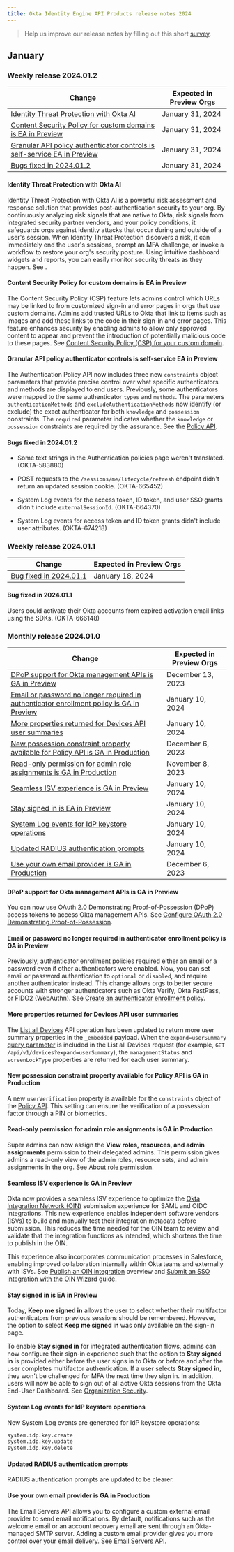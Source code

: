 ```yaml
---
title: Okta Identity Engine API Products release notes 2024
---
```


<ApiLifecycle access="ie" />

> Help us improve our release notes by filling out this short [survey](https://surveys.okta.com/jfe/form/SV_4VEZcIGOX0TBgkC).

## January

### Weekly release 2024.01.2

| Change | Expected in Preview Orgs |
| ------ | ------------------------ |
| [Identity Threat Protection with Okta AI](#identity-threat-protection-with-okta-ai)| January 31, 2024 |
| [Content Security Policy for custom domains is EA in Preview](#content-security-policy-for-custom-domains-is-ea-in-preview)| January 31, 2024 |
| [Granular API policy authenticator controls is self-service EA in Preview](#granular-api-policy-authenticator-controls-is-self-service-ea-in-preview)| January 31, 2024 |
| [Bugs fixed in 2024.01.2](#bugs-fixed-in-2024-01-2) | January 31, 2024 |

#### Identity Threat Protection with Okta AI

Identity Threat Protection with Okta AI is a powerful risk assessment and response solution that provides post-authentication security to your org. By continuously analyzing risk signals that are native to Okta, risk signals from integrated security partner vendors, and your policy conditions, it safeguards orgs against identity attacks that occur during and outside of a user's session. When Identity Threat Protection discovers a risk, it can immediately end the user's sessions, prompt an MFA challenge, or invoke a workflow to restore your org's security posture. Using intuitive dashboard widgets and reports, you can easily monitor security threats as they happen. See <link>.

#### Content Security Policy for custom domains is EA in Preview

The Content Security Policy (CSP) feature lets admins control which URLs may be linked to from customized sign-in and error pages in orgs that use custom domains. Admins add trusted URLs to Okta that link to items such as images and add these links to the code in their sign-in and error pages. This feature enhances security by enabling admins to allow only approved content to appear and prevent the introduction of potentially malicious code to these pages. See [Content Security Policy (CSP) for your custom domain](/docs/guides/custom-widget/main/#content-security-policy-csp-for-your-custom-domain). <!-- OKTA-600774 FF CONTENT_SECURITY_POLICY_FOR_CUSTOMIZABLE_SIGN_IN_AND_ERROR_PAGES -->

#### Granular API policy authenticator controls is self-service EA in Preview

The Authentication Policy API now includes three new `constraints` object parameters that provide precise control over what specific authenticators and methods are displayed to end users. Previously, some authenticators were mapped to the same authenticator `types` and `methods`. The parameters `authenticationMethods` and `excludeAuthenticationMethods` now identify (or exclude) the exact authenticator for both `knowledge` and `possession` constraints. The `required` parameter indicates whether the `knowledge` or `possession` constraints are required by the assurance. See the [Policy API](/docs/reference/api/policy/#constraints). <!--OKTA-676888 ASSURANCE_GRANULAR_AUTHENTICATOR_CONSTRAINTS -->

#### Bugs fixed in 2024.01.2

* Some text strings in the Authentication policies page weren't translated. (OKTA-583880)

* POST requests to the `/sessions/me/lifecycle/refresh` endpoint didn't return an updated session cookie. (OKTA-665452)

* System Log events for the access token, ID token, and user SSO grants didn't include `externalSessionId`. (OKTA-664370)

* System Log events for access token and ID token grants didn't include user attributes. (OKTA-674218)

### Weekly release 2024.01.1

| Change | Expected in Preview Orgs |
| ------ | ------------------------ |
| [Bug fixed in 2024.01.1](#bug-fixed-in-2024-01-1) | January 18, 2024 |

#### Bug fixed in 2024.01.1

Users could activate their Okta accounts from expired activation email links using the SDKs. (OKTA-666148)

### Monthly release 2024.01.0

| Change | Expected in Preview Orgs |
|--------|--------------------------|
| [DPoP support for Okta management APIs is GA in Preview](#dpop-support-for-okta-management-apis-is-ga-in-preview) | December 13, 2023 |
| [Email or password no longer required in authenticator enrollment policy is GA in Preview](#email-or-password-no-longer-required-in-authenticator-enrollment-policy-is-ga-in-preview) | January 10, 2024 |
| [More properties returned for Devices API user summaries](#more-properties-returned-for-devices-api-user-summaries) | January 10, 2024 |
| [New possession constraint property available for Policy API is GA in Production](#new-possession-constraint-property-available-for-policy-api-is-ga-in-production) | December 6, 2023 |
| [Read-only permission for admin role assignments is GA in Production](#read-only-permission-for-admin-role-assignments-is-ga-in-production) | November 8, 2023 |
| [Seamless ISV experience is GA in Preview](#seamless-isv-experience-is-ga-in-preview) | January 10, 2024 |
| [Stay signed in is EA in Preview](#stay-signed-in-is-ea-in-preview) | January 10, 2024 |
| [System Log events for IdP keystore operations](#system-log-events-for-idp-keystore-operations) | January 10, 2024 |
| [Updated RADIUS authentication prompts](#updated-radius-authentication-prompts) | January 10, 2024 |
| [Use your own email provider is GA in Production](#use-your-own-email-provider-is-ga-in-production) | December 6, 2023 |

#### DPoP support for Okta management APIs is GA in Preview

You can now use OAuth 2.0 Demonstrating Proof-of-Possession (DPoP) access tokens to access Okta management APIs.
See [Configure OAuth 2.0 Demonstrating Proof-of-Possession](/docs/guides/dpop/oktaresourceserver/main/). <!-- OKTA-673922 OKTA_RESOURCE_SERVER_DPOP_SUPPORT-->

#### Email or password no longer required in authenticator enrollment policy is GA in Preview

Previously, authenticator enrollment policies required either an email or a password even if other authenticators were enabled. Now, you can set email or password authentication to `optional` or `disabled`, and require another authenticator instead. This change allows orgs to better secure accounts with stronger authenticators such as Okta Verify, Okta FastPass, or FIDO2 (WebAuthn). See [Create an authenticator enrollment policy](https://help.okta.com/okta_help.htm?type=oie&id=ext-create-mfa-policy). <!-- OKTA-681443 ENABLE_BOOTSTRAP_WITH_ANY_AUTHENTICATOR-->

#### More properties returned for Devices API user summaries

The [List all Devices](https://developer.okta.com/docs/api/openapi/okta-management/management/tag/Device/#tag/Device/operation/listDevices) API operation has been updated to return more user summary properties in the `_embedded` payload. When the `expand=userSummary` [query parameter](https://developer.okta.com/docs/api/openapi/okta-management/management/tag/Device/#tag/Device/operation/listDevices!in=query&path=expand&t=request) is included in the List all Devices request (for example, `GET /api/v1/devices?expand=userSummary`), the `managementStatus` and `screenLockType` properties are returned for each user summary. <!-- OKTA-669910 -->

#### New possession constraint property available for Policy API is GA in Production

A new `userVerification` property is available for the `constraints` object of the [Policy API](/docs/reference/api/policy/#constraints). This setting can ensure the verification of a possession factor through a PIN or biometrics. <!-- OKTA-669846 ASSURANCE_USER_VERIFICATION_POSSESSION_CONSTRAINT -->

#### Read-only permission for admin role assignments is GA in Production

Super admins can now assign the **View roles, resources, and admin assignments** permission to their delegated admins. This permission gives admins a read-only view of the admin roles, resource sets, and admin assignments in the org. See [About role permission](https://help.okta.com/okta_help.htm?type=oie&id=csh-about-role-permissions). <!-- OKTA-640563 IAM_READ_RESOURCES -->

#### Seamless ISV experience is GA in Preview

Okta now provides a seamless ISV experience to optimize the [Okta Integration Network (OIN)](https://www.okta.com/integrations/) submission experience for SAML and OIDC integrations. This new experience enables independent software vendors (ISVs) to build and manually test their integration metadata before submission. This reduces the time needed for the OIN team to review and validate that the integration functions as intended, which shortens the time to publish in the OIN.

This experience also incorporates communication processes in Salesforce, enabling improved collaboration internally within Okta teams and externally with ISVs. See [Publish an OIN integration](/docs/guides/submit-app-overview/) overview and [Submit an SSO integration with the OIN Wizard](/docs/guides/submit-oin-app/) guide. <!-- OKTA-663167  APP_MANIFESTS -->

#### Stay signed in is EA in Preview

Today, **Keep me signed in** allows the user to select whether their multifactor authenticators from previous sessions should be remembered. However, the option to select **Keep me signed in** was only available on the sign-in page.

To enable **Stay signed in** for integrated authentication flows, admins can now configure their sign-in experience such that the option to **Stay signed in** is provided either before the user signs in to Okta or before and after the user completes multifactor authentication. If a user selects **Stay signed in**, they won't be challenged for MFA the next time they sign in. In addition, users will now be able to sign out of all active Okta sessions from the Okta End-User Dashboard. See [Organization Security](https://help.okta.com/okta_help.htm?type=oie&id=csh-stay-signed-in). <!-- OKTA-652650, POST_AUTH_KEEP_ME_SIGNED_IN -->

#### System Log events for IdP keystore operations

New System Log events are generated for IdP keystore operations:

```bash
system.idp.key.create
system.idp.key.update
system.idp.key.delete
```
<!-- OKTA-680513 -->

#### Updated RADIUS authentication prompts

RADIUS authentication prompts are updated to be clearer.
<!-- OKTA-678869 -->

#### Use your own email provider is GA in Production

The Email Servers API allows you to configure a custom external email provider to send email notifications. By default, notifications such as the welcome email or an account recovery email are sent through an Okta-managed SMTP server. Adding a custom email provider gives you more control over your email delivery. See [Email Servers API](https://developer.okta.com/docs/api/openapi/okta-management/management/tag/EmailServer/). <!-- OKTA-654556 CUSTOM_EMAIL_SMTP_SERVER -->
